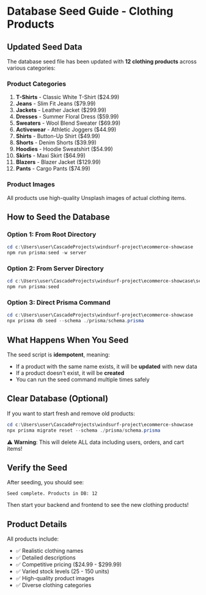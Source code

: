 # Database Seed Guide - Clothing Products

## Updated Seed Data

The database seed file has been updated with **12 clothing products** across various categories:

### Product Categories
1. **T-Shirts** - Classic White T-Shirt ($24.99)
2. **Jeans** - Slim Fit Jeans ($79.99)
3. **Jackets** - Leather Jacket ($299.99)
4. **Dresses** - Summer Floral Dress ($59.99)
5. **Sweaters** - Wool Blend Sweater ($69.99)
6. **Activewear** - Athletic Joggers ($44.99)
7. **Shirts** - Button-Up Shirt ($49.99)
8. **Shorts** - Denim Shorts ($39.99)
9. **Hoodies** - Hoodie Sweatshirt ($54.99)
10. **Skirts** - Maxi Skirt ($64.99)
11. **Blazers** - Blazer Jacket ($129.99)
12. **Pants** - Cargo Pants ($74.99)

### Product Images
All products use high-quality Unsplash images of actual clothing items.

## How to Seed the Database

### Option 1: From Root Directory
```powershell
cd c:\Users\user\CascadeProjects\windsurf-project\ecommerce-showcase
npm run prisma:seed -w server
```

### Option 2: From Server Directory
```powershell
cd c:\Users\user\CascadeProjects\windsurf-project\ecommerce-showcase\server
npm run prisma:seed
```

### Option 3: Direct Prisma Command
```powershell
cd c:\Users\user\CascadeProjects\windsurf-project\ecommerce-showcase
npx prisma db seed --schema ./prisma/schema.prisma
```

## What Happens When You Seed

The seed script is **idempotent**, meaning:
- If a product with the same name exists, it will be **updated** with new data
- If a product doesn't exist, it will be **created**
- You can run the seed command multiple times safely

## Clear Database (Optional)

If you want to start fresh and remove old products:

```powershell
cd c:\Users\user\CascadeProjects\windsurf-project\ecommerce-showcase
npx prisma migrate reset --schema ./prisma/schema.prisma
```

⚠️ **Warning**: This will delete ALL data including users, orders, and cart items!

## Verify the Seed

After seeding, you should see:
```
Seed complete. Products in DB: 12
```

Then start your backend and frontend to see the new clothing products!

## Product Details

All products include:
- ✅ Realistic clothing names
- ✅ Detailed descriptions
- ✅ Competitive pricing ($24.99 - $299.99)
- ✅ Varied stock levels (25 - 150 units)
- ✅ High-quality product images
- ✅ Diverse clothing categories
